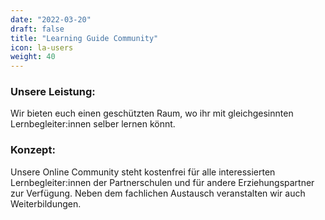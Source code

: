 ```yaml
---
date: "2022-03-20"
draft: false
title: "Learning Guide Community"
icon: la-users
weight: 40
---
```


### Unsere Leistung: 
Wir bieten euch einen geschützten Raum, wo ihr mit gleichgesinnten Lernbegleiter:innen selber lernen könnt.

### Konzept: 
Unsere Online Community steht kostenfrei für alle interessierten Lernbegleiter:innen der Partnerschulen und für andere Erziehungspartner zur Verfügung. Neben dem fachlichen Austausch veranstalten wir auch Weiterbildungen.
